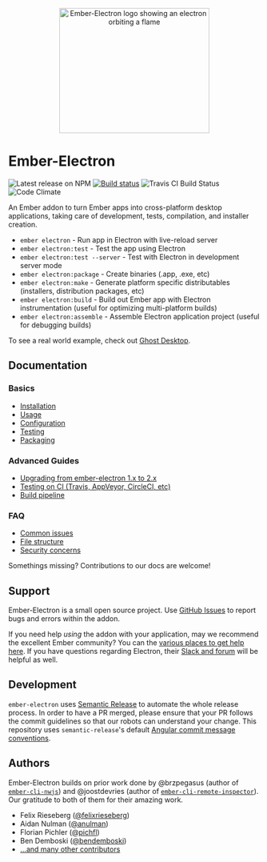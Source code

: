 <p align="center"><img src="https://github.com/adopted-ember-addons/ember-electron/raw/gh-pages/img/logo-github%402x.png" alt="Ember-Electron logo showing an electron orbiting a flame" width="300" height="250"></p>

# Ember-Electron

![Latest release on NPM](https://img.shields.io/npm/v/ember-electron.svg) [![Build status](https://ci.appveyor.com/api/projects/status/5rhwhar361uad07v?svg=true)](https://ci.appveyor.com/project/adopted-ember-addons/ember-electron)
 ![Travis CI Build Status](https://secure.travis-ci.org/adopted-ember-addons/ember-electron.svg?branch=master) ![Code Climate](https://codeclimate.com/github/adopted-ember-addons/ember-electron.svg)

An Ember addon to turn Ember apps into cross-platform desktop applications, taking care of development, tests, compilation, and installer creation.

* `ember electron` - Run app in Electron with live-reload server
* `ember electron:test` - Test the app using Electron
* `ember electron:test --server` - Test with Electron in development server mode
* `ember electron:package` - Create binaries (.app, .exe, etc)
* `ember electron:make` - Generate platform specific distributables (installers, distribution packages, etc)
* `ember electron:build` - Build out Ember app with Electron instrumentation (useful for optimizing multi-platform builds)
* `ember electron:assemble` - Assemble Electron application project (useful for debugging builds)

To see a real world example, check out [Ghost Desktop](https://github.com/tryghost/Ghost-Desktop).



## Documentation

### Basics
- [Installation](docs/guides/installation.md)
- [Usage](docs/guides/usage.md)
- [Configuration](docs/guides/configuration.md)
- [Testing](docs/guides/testing.md)
- [Packaging](docs/guides/packaging.md)

### Advanced Guides
- [Upgrading from ember-electron 1.x to 2.x](docs/guides/upgrade.md)
- [Testing on CI (Travis, AppVeyor, CircleCI, etc)](docs/guides/ci.md)
- [Build pipeline](docs/guides/build-pipeline.md)

### FAQ

- [Common issues](docs/faq/common-issues.md)
- [File structure](docs/faq/structure.md)
- [Security concerns](docs/faq/security.md)

Somethings missing? Contributions to our docs are welcome!


## Support

Ember-Electron is a small open source project. Use [GitHub Issues](https://github.com/adopted-ember-addons/ember-electron/issues) to report bugs and errors within the addon.

If you need help *using* the addon with your application, may we recommend the excellent Ember community? You can the [various places to get help here](https://www.emberjs.com/community/). If you have questions regarding Electron, their [Slack and forum](https://electron.atom.io/contact/) will be helpful as well.


## Development

`ember-electron` uses [Semantic Release](https://github.com/semantic-release/semantic-release) to
automate the whole release process. In order to have a PR merged, please ensure that your PR
follows the commit guidelines so that our robots can understand your change. This repository uses
`semantic-release`'s default [Angular commit message conventions](https://github.com/angular/angular.js/blob/master/DEVELOPERS.md#-git-commit-guidelines).


## Authors

Ember-Electron builds on prior work done by @brzpegasus (author of [`ember-cli-nwjs`](https://github.com/brzpegasus/ember-cli-nwjs)) and @joostdevries (author of [`ember-cli-remote-inspector`](https://github.com/joostdevries/ember-cli-remote-inspector)). Our gratitude to both of them for their amazing work.

* Felix Rieseberg ([@felixrieseberg](https://github.com/felixriesberg))
* Aidan Nulman ([@anulman](https://github.com/anulman))
* Florian Pichler ([@pichfl](https://github.com/pichfl))
* Ben Demboski ([@bendemboski](https://github.com/bendemboski))
* [...and many other contributors](https://github.com/adopted-ember-addons/ember-electron/graphs/contributors)
